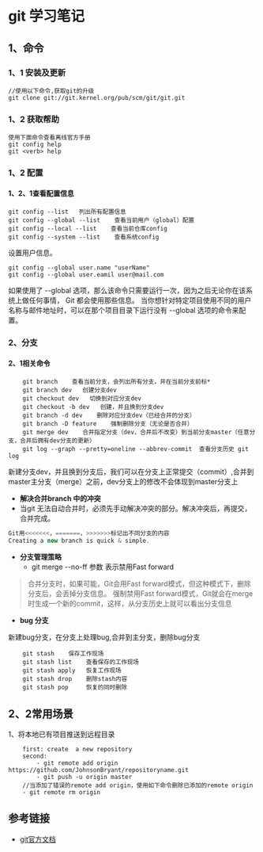 # git 学习笔记

## 1、命令

### 1、1 安装及更新

```git
//使用以下命令,获取git的升级
git clone git://git.kernel.org/pub/scm/git/git.git
```

### 1、2 获取帮助

```git
使用下面命令查看离线官方手册
git config help
git <verb> help
```

### 1、2 配置

#### 1、2、1查看配置信息

```git
git config --list   列出所有配置信息
git config --global --list    查看当前用户（global）配置
git config --local --list    查看当前仓库config
git config --system --list    查看系统config
```

设置用户信息。

```git
git config --global user.name "userName"
git config --global user.eamil user@mail.com
```

如果使用了 --global 选项，那么该命令只需要运行一次，因为之后无论你在该系统上做任何事情， Git 都会使用那些信息。 当你想针对特定项目使用不同的用户名称与邮件地址时，可以在那个项目目录下运行没有 --global 选项的命令来配置。

### 2、分支

#### 2、1相关命令

```git
    git branch    查看当前分支，会列出所有分支，并在当前分支前标*
    git branch dev   创建分支dev
    git checkout dev   切换到对应分支dev
    git checkout -b dev   创建，并且换到分支dev
    git branch -d dev    删除对应分支dev（已经合并的分支）
    git branch -D feature    强制删除分支（无论是否合并）
    git merge dev    合并指定分支（dev，合并后不改变）到当前分支master（任意分支，合并后拥有dev分支的更新）
    git log --graph --pretty=oneline --abbrev-commit  查看分支历史 git log
```

新建分支dev，并且换到分支后，我们可以在分支上正常提交（commit）,合并到master主分支（merge）之前，dev分支上的修改不会体现到master分支上

- **解决合并branch 中的冲突**
- 当git 无法自动合并时，必须先手动解决冲突的部分。解决冲突后，再提交，合并完成。

```javascript
Git用<<<<<<<，=======，>>>>>>>标记出不同分支的内容
Creating a new branch is quick & simple.
```

- **分支管理策略**
  - git merge --no-ff 参数  表示禁用Fast forward

> 合并分支时，如果可能，Git会用Fast forward模式，但这种模式下，删除分支后，会丢掉分支信息。
>强制禁用Fast forward模式，Git就会在merge时生成一个新的commit，这样，从分支历史上就可以看出分支信息

- **bug 分支**

新建bug分支，在分支上处理bug,合并到主分支，删除bug分支

```git
    git stash    保存工作现场
    git stash list    查看保存的工作现场
    git stash apply   恢复工作现场
    git stash drop    删除stash内容
    git stash pop     恢复的同时删除
```

## 2、2常用场景

1、将本地已有项目推送到远程目录

```git
    first: create  a new repository
    second:
        - git remote add origin https://github.com/JohnsonBryant/repositoryname.git
        - git push -u origin master
    //当添加了错误的remote add origin，使用如下命令删除已添加的remote origin
    - git remote rm origin
```

## 参考链接

- [git官方文档](https://git-scm.com/book/zh/v2/%E8%B5%B7%E6%AD%A5-%E5%AE%89%E8%A3%85-Git)
